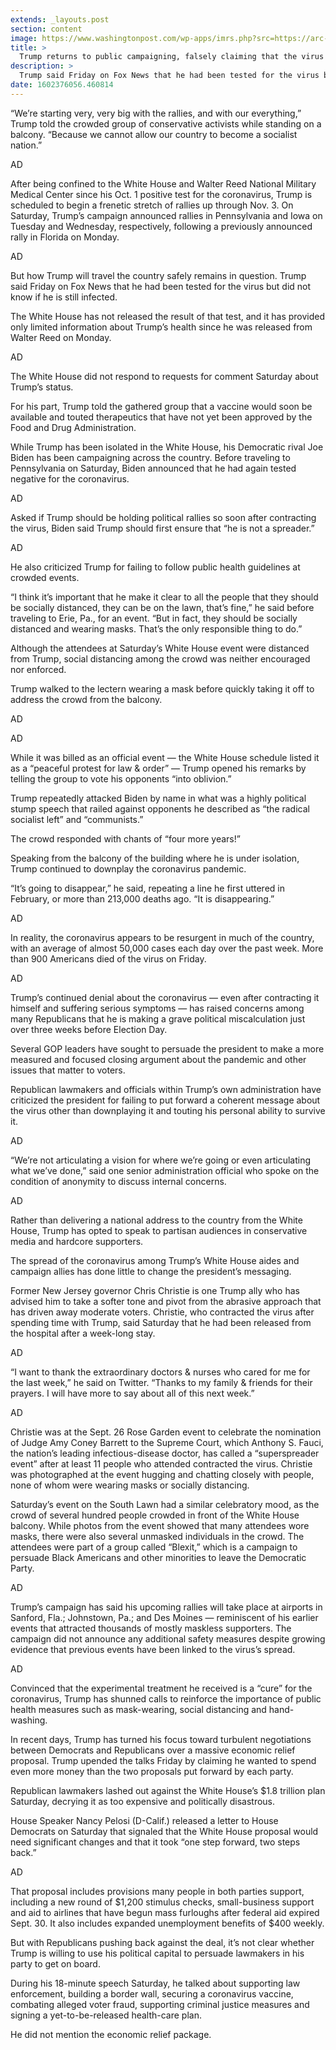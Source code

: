 ```yaml
--- 
extends: _layouts.post 
section: content 
image: https://www.washingtonpost.com/wp-apps/imrs.php?src=https://arc-anglerfish-washpost-prod-washpost.s3.amazonaws.com/public/ZYUYELALDMI6XBYZBXYVTUKHSQ.jpg&w=1440 
title: > 
  Trump returns to public campaigning, falsely claiming that the virus that infected him is ‘disappearing’ 
description: > 
  Trump said Friday on Fox News that he had been tested for the virus but did not know if he is still infected.While Trump has been isolated in the White House, his Democratic rival Joe Biden has been campaigning across the country.ADRather than delivering a national address to the country from the White House, Trump has opted to speak to partisan audiences in conservative media and hardcore supporters.The spread of the coronavirus among Trump’s White House aides and campaign allies has done little to change the president’s messaging.ADConvinced that the experimental treatment he received is a “cure” for the coronavirus, Trump has shunned calls to reinforce the importance of public health measures such as mask-wearing, social distancing and hand-washing. 
date: 1602376056.460814 
--- 
```

“We’re starting very, very big with the rallies, and with our everything,” Trump told the crowded group of conservative activists while standing on a balcony. “Because we cannot allow our country to become a socialist nation.”

AD

After being confined to the White House and Walter Reed National Military Medical Center since his Oct. 1 positive test for the coronavirus, Trump is scheduled to begin a frenetic stretch of rallies up through Nov. 3. On Saturday, Trump’s campaign announced rallies in Pennsylvania and Iowa on Tuesday and Wednesday, respectively, following a previously announced rally in Florida on Monday.

AD

But how Trump will travel the country safely remains in question. Trump said Friday on Fox News that he had been tested for the virus but did not know if he is still infected.

The White House has not released the result of that test, and it has provided only limited information about Trump’s health since he was released from Walter Reed on Monday.

AD

The White House did not respond to requests for comment Saturday about Trump’s status.

For his part, Trump told the gathered group that a vaccine would soon be available and touted therapeutics that have not yet been approved by the Food and Drug Administration.

While Trump has been isolated in the White House, his Democratic rival Joe Biden has been campaigning across the country. Before traveling to Pennsylvania on Saturday, Biden announced that he had again tested negative for the coronavirus.

AD

Asked if Trump should be holding political rallies so soon after contracting the virus, Biden said Trump should first ensure that “he is not a spreader.”

AD

He also criticized Trump for failing to follow public health guidelines at crowded events.

“I think it’s important that he make it clear to all the people that they should be socially distanced, they can be on the lawn, that’s fine,” he said before traveling to Erie, Pa., for an event. “But in fact, they should be socially distanced and wearing masks. That’s the only responsible thing to do.”

Although the attendees at Saturday’s White House event were distanced from Trump, social distancing among the crowd was neither encouraged nor enforced.

Trump walked to the lectern wearing a mask before quickly taking it off to address the crowd from the balcony.

AD

AD

While it was billed as an official event — the White House schedule listed it as a “peaceful protest for law & order” — Trump opened his remarks by telling the group to vote his opponents “into oblivion.”

Trump repeatedly attacked Biden by name in what was a highly political stump speech that railed against opponents he described as “the radical socialist left” and “communists.”

The crowd responded with chants of “four more years!”

Speaking from the balcony of the building where he is under isolation, Trump continued to downplay the coronavirus pandemic.

“It’s going to disappear,” he said, repeating a line he first uttered in February, or more than 213,000 deaths ago. “It is disappearing.”

AD

In reality, the coronavirus appears to be resurgent in much of the country, with an average of almost 50,000 cases each day over the past week. More than 900 Americans died of the virus on Friday.

AD

Trump’s continued denial about the coronavirus — even after contracting it himself and suffering serious symptoms — has raised concerns among many Republicans that he is making a grave political miscalculation just over three weeks before Election Day.

Several GOP leaders have sought to persuade the president to make a more measured and focused closing argument about the pandemic and other issues that matter to voters.

Republican lawmakers and officials within Trump’s own administration have criticized the president for failing to put forward a coherent message about the virus other than downplaying it and touting his personal ability to survive it.

AD

“We’re not articulating a vision for where we’re going or even articulating what we’ve done,” said one senior administration official who spoke on the condition of anonymity to discuss internal concerns.

AD

Rather than delivering a national address to the country from the White House, Trump has opted to speak to partisan audiences in conservative media and hardcore supporters.

The spread of the coronavirus among Trump’s White House aides and campaign allies has done little to change the president’s messaging.

Former New Jersey governor Chris Christie is one Trump ally who has advised him to take a softer tone and pivot from the abrasive approach that has driven away moderate voters. Christie, who contracted the virus after spending time with Trump, said Saturday that he had been released from the hospital after a week-long stay.

AD

“I want to thank the extraordinary doctors & nurses who cared for me for the last week,” he said on Twitter. “Thanks to my family & friends for their prayers. I will have more to say about all of this next week.”

AD

Christie was at the Sept. 26 Rose Garden event to celebrate the nomination of Judge Amy Coney Barrett to the Supreme Court, which Anthony S. Fauci, the nation’s leading infectious-disease doctor, has called a “superspreader event” after at least 11 people who attended contracted the virus. Christie was photographed at the event hugging and chatting closely with people, none of whom were wearing masks or socially distancing.

Saturday’s event on the South Lawn had a similar celebratory mood, as the crowd of several hundred people crowded in front of the White House balcony. While photos from the event showed that many attendees wore masks, there were also several unmasked individuals in the crowd. The attendees were part of a group called “Blexit,” which is a campaign to persuade Black Americans and other minorities to leave the Democratic Party.

AD

Trump’s campaign has said his upcoming rallies will take place at airports in Sanford, Fla.; Johnstown, Pa.; and Des Moines — reminiscent of his earlier events that attracted thousands of mostly maskless supporters. The campaign did not announce any additional safety measures despite growing evidence that previous events have been linked to the virus’s spread.

AD

Convinced that the experimental treatment he received is a “cure” for the coronavirus, Trump has shunned calls to reinforce the importance of public health measures such as mask-wearing, social distancing and hand-washing.

In recent days, Trump has turned his focus toward turbulent negotiations between Democrats and Republicans over a massive economic relief proposal. Trump upended the talks Friday by claiming he wanted to spend even more money than the two proposals put forward by each party.

Republican lawmakers lashed out against the White House’s $1.8 trillion plan Saturday, decrying it as too expensive and politically disastrous.

House Speaker Nancy Pelosi (D-Calif.) released a letter to House Democrats on Saturday that signaled that the White House proposal would need significant changes and that it took “one step forward, two steps back.”

AD

That proposal includes provisions many people in both parties support, including a new round of $1,200 stimulus checks, small-business support and aid to airlines that have begun mass furloughs after federal aid expired Sept. 30. It also includes expanded unemployment benefits of $400 weekly.

But with Republicans pushing back against the deal, it’s not clear whether Trump is willing to use his political capital to persuade lawmakers in his party to get on board.

During his 18-minute speech Saturday, he talked about supporting law enforcement, building a border wall, securing a coronavirus vaccine, combating alleged voter fraud, supporting criminal justice measures and signing a yet-to-be-released health-care plan.

He did not mention the economic relief package.